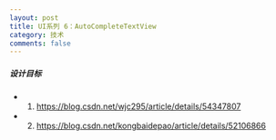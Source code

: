 ```yaml
---
layout: post
title: UI系列 6：AutoCompleteTextView
category: 技术
comments: false
---
```



##### 设计目标

 
 

 

 
 


* 01. <https://blog.csdn.net/wjc295/article/details/54347807>
* 02. <https://blog.csdn.net/kongbaidepao/article/details/52106866> 
 
 
 
 
 
 
 
 
 
 
 
 
 
 
 
 
 
 
 
 
 
 
 
 
 
 
 